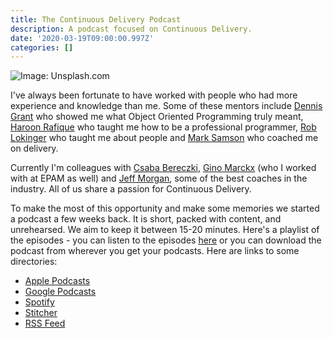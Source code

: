 ```yaml
---
title: The Continuous Delivery Podcast
description: A podcast focused on Continuous Delivery.
date: '2020-03-19T09:00:00.997Z'
categories: []
---
```


![Image: Unsplash.com](https://images.unsplash.com/photo-1506809597993-2bfd54686d37?ixlib=rb-1.2.1&ixid=eyJhcHBfaWQiOjEyMDd9&auto=format&fit=crop&w=1000&q=80)

I've always been fortunate to have worked with people who had more experience and knowledge than me. Some of these mentors include [Dennis Grant](https://www.linkedin.com/in/dennis-grant-9a49175/) who showed me what Object Oriented Programming truly meant, [Haroon Rafique](https://sessionize.com/haroon-rafique/) who taught me how to be a professional programmer, [Rob Lokinger](https://www.linkedin.com/in/rob-lokinger-5b9253/) who taught me about people and [Mark Samson](https://www.linkedin.com/in/marksamson/) who coached me on delivery.

Currently I'm colleagues with [Csaba Bereczki](https://www.linkedin.com/in/cbereczki/), [Gino Marckx](https://www.linkedin.com/in/ginomarckx/) (who I worked with at EPAM as well) and [Jeff Morgan](https://www.linkedin.com/in/jeffmorgan5/), some of the best coaches in the industry. All of us share a passion for Continuous Delivery. 

To make the most of this opportunity and make some memories we started a podcast a few weeks back. It is short, packed with content, and unrehearsed. We aim to keep it between 15-20 minutes.  Here's a playlist of the episodes - you can listen to the episodes [here](https://continuousdeliverypodcast.buzzsprout.com/) or you can download the podcast from wherever you get your podcasts. Here are links to some directories:
 
- [Apple Podcasts](https://podcasts.apple.com/ca/podcast/the-continuous-delivery-podcast/id1499579910)
- [Google Podcasts](https://podcasts.google.com/?feed=aHR0cHM6Ly9mZWVkcy5idXp6c3Byb3V0LmNvbS84ODM4NTgucnNz&ved=0CAAQ4aUDahcKEwiQgaCp_6boAhUAAAAAHQAAAAAQAQ&hl=en-CA)
- [Spotify](https://open.spotify.com/show/4FV9NFksNm30PdrnqwdQp0)
- [Stitcher](https://www.stitcher.com/podcast/zarar-siddiqi/the-continuous-delivery-podcast)
- [RSS Feed](https://feeds.buzzsprout.com/883858.rss)
